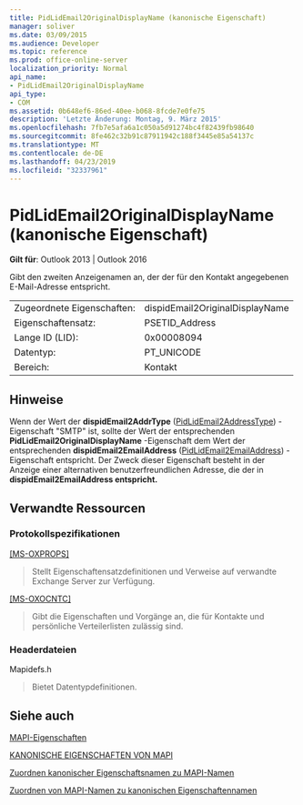 ```yaml
---
title: PidLidEmail2OriginalDisplayName (kanonische Eigenschaft)
manager: soliver
ms.date: 03/09/2015
ms.audience: Developer
ms.topic: reference
ms.prod: office-online-server
localization_priority: Normal
api_name:
- PidLidEmail2OriginalDisplayName
api_type:
- COM
ms.assetid: 0b648ef6-86ed-40ee-b068-8fcde7e0fe75
description: 'Letzte Änderung: Montag, 9. März 2015'
ms.openlocfilehash: 7fb7e5afa6a1c050a5d91274bc4f82439fb98640
ms.sourcegitcommit: 8fe462c32b91c87911942c188f3445e85a54137c
ms.translationtype: MT
ms.contentlocale: de-DE
ms.lasthandoff: 04/23/2019
ms.locfileid: "32337961"
---
```

# <a name="pidlidemail2originaldisplayname-canonical-property"></a>PidLidEmail2OriginalDisplayName (kanonische Eigenschaft)

  
  
**Gilt für**: Outlook 2013 | Outlook 2016 
  
Gibt den zweiten Anzeigenamen an, der der für den Kontakt angegebenen E-Mail-Adresse entspricht.
  
|||
|:-----|:-----|
|Zugeordnete Eigenschaften:  <br/> |dispidEmail2OriginalDisplayName  <br/> |
|Eigenschaftensatz:  <br/> |PSETID_Address  <br/> |
|Lange ID (LID):  <br/> |0x00008094  <br/> |
|Datentyp:  <br/> |PT_UNICODE  <br/> |
|Bereich:  <br/> |Kontakt  <br/> |
   
## <a name="remarks"></a>Hinweise

Wenn der Wert der **dispidEmail2AddrType** ([PidLidEmail2AddressType](pidlidemail2addresstype-canonical-property.md)) -Eigenschaft "SMTP" ist, sollte der Wert der entsprechenden **PidLidEmail2OriginalDisplayName** -Eigenschaft dem Wert der entsprechenden **dispidEmail2EmailAddress** ([PidLidEmail2EmailAddress](pidlidemail2emailaddress-canonical-property.md)) -Eigenschaft entspricht. Der Zweck dieser Eigenschaft besteht in der Anzeige einer alternativen benutzerfreundlichen Adresse, die der in **dispidEmail2EmailAddress entspricht.**
  
## <a name="related-resources"></a>Verwandte Ressourcen

### <a name="protocol-specifications"></a>Protokollspezifikationen

[[MS-OXPROPS]](https://msdn.microsoft.com/library/f6ab1613-aefe-447d-a49c-18217230b148%28Office.15%29.aspx)
  
> Stellt Eigenschaftensatzdefinitionen und Verweise auf verwandte Exchange Server zur Verfügung.
    
[[MS-OXOCNTC]](https://msdn.microsoft.com/library/9b636532-9150-4836-9635-9c9b756c9ccf%28Office.15%29.aspx)
  
> Gibt die Eigenschaften und Vorgänge an, die für Kontakte und persönliche Verteilerlisten zulässig sind.
    
### <a name="header-files"></a>Headerdateien

Mapidefs.h
  
> Bietet Datentypdefinitionen.
    
## <a name="see-also"></a>Siehe auch



[MAPI-Eigenschaften](mapi-properties.md)
  
[KANONISCHE EIGENSCHAFTEN VON MAPI](mapi-canonical-properties.md)
  
[Zuordnen kanonischer Eigenschaftsnamen zu MAPI-Namen](mapping-canonical-property-names-to-mapi-names.md)
  
[Zuordnen von MAPI-Namen zu kanonischen Eigenschaftennamen](mapping-mapi-names-to-canonical-property-names.md)


